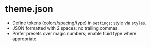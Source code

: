 # theme.json

- Define tokens (colors/spacing/type) in `settings`; style via `styles`.
- JSON formatted with 2 spaces; no trailing commas.
- Prefer presets over magic numbers; enable fluid type where appropriate.
